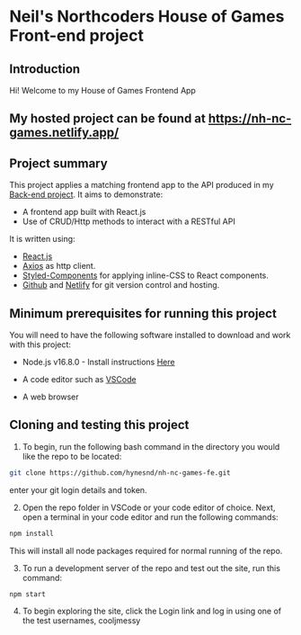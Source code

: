 # Neil's Northcoders House of Games Front-end project

## Introduction

Hi! Welcome to my House of Games Frontend App

## My hosted project can be found at https://nh-nc-games.netlify.app/

## Project summary

This project applies a matching frontend app to the API produced in my [Back-end project](https://github.com/hynesnd/nh-nc-games).
It aims to demonstrate:

- A frontend app built with React.js
- Use of CRUD/Http methods to interact with a RESTful API

It is written using:

- [React.js](https://reactjs.org/)
- [Axios](https://axios-http.com/) as http client.
- [Styled-Components](https://styled-components.com/) for applying inline-CSS to React components.
- [Github](https://github.com/) and [Netlify](https://www.netlify.com/) for git version control and hosting.

## Minimum prerequisites for running this project

You will need to have the following software installed to download and work with this project:

- Node.js v16.8.0 - Install instructions [Here](https://nodejs.dev/learn/how-to-install-nodejs)

- A code editor such as [VSCode](https://code.visualstudio.com/)

- A web browser

## Cloning and testing this project

1. To begin, run the following bash command in the directory you would like the repo to be located:

```bash
git clone https://github.com/hynesnd/nh-nc-games-fe.git
```

enter your git login details and token.

2. Open the repo folder in VSCode or your code editor of choice. Next, open a terminal in your code editor and run the following commands:

```bash
npm install
```

This will install all node packages required for normal running of the repo.

3. To run a development server of the repo and test out the site, run this command:

```bash
npm start
```

4. To begin exploring the site, click the Login link and log in using one of the test usernames, cooljmessy
